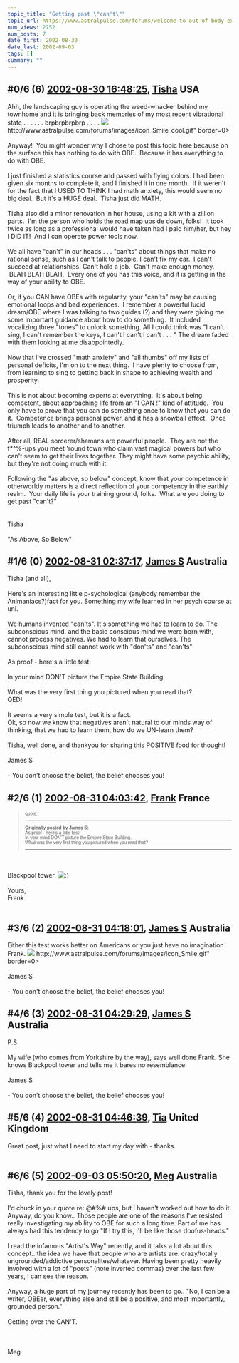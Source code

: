```yaml
---
topic_title: "Getting past \"can't\""
topic_url: https://www.astralpulse.com/forums/welcome-to-out-of-body-experiences!/getting-past-can-t
num_views: 2752
num_posts: 7
date_first: 2002-08-30
date_last: 2002-09-03
tags: []
summary: ""
---
```


## \#0/6 (6) [2002-08-30 16:48:25](https://www.astralpulse.com/forums/index.php?msg=117519), [Tisha](https://www.astralpulse.com/forums/profile/?u=594) USA ##
<section>
Ahh, the landscaping guy is operating the weed-whacker behind my townhome and it is bringing back memories of my most recent vibrational state . . . . . . brpbrpbrpbrp . . . .
<img class="bbc_link" href="http://www.astralpulse.com/forums/images/icon_Smile_cool.gif" rel="noopener" src='"&lt;a' target="_blank"/>
http://www.astralpulse.com/forums/images/icon_Smile_cool.gif" border=0&gt;
<br>
<br>
Anyway!  You might wonder why I chose to post this topic here because on the surface this has nothing to do with OBE.  Because it has everything to do with OBE.
<br>
<br>
I just finished a statistics course and passed with flying colors. I had been given six months to complete it, and I finished it in one month.  If it weren't for the fact that I USED TO THINK I had math anxiety, this would seem no big deal.  But it's a HUGE deal.  Tisha just did MATH.
<br>
<br>
Tisha also did a minor renovation in her house, using a kit with a zillion parts.  I'm the person who holds the road map upside down, folks!  It took twice as long as a professional would have taken had I paid him/her, but hey I DID IT!  And I can operate power tools now.
<br>
<br>
We all have "can't" in our heads . . . "can'ts" about things that make no rational sense, such as I can't talk to people. I can't fix my car.  I can't succeed at relationships. Can't hold a job.  Can't make enough money.  BLAH BLAH BLAH.  Every one of you has this voice, and it is getting in the way of your ability to OBE.
<br>
<br>
Or, if you CAN have OBEs with regularity, your "can'ts" may be causing emotional loops and bad experiences.  I remember a powerful lucid dream/OBE where I was talking to two guides (?) and they were giving me some important guidance about how to do something.  It included vocalizing three "tones" to unlock something. All I could think was "I can't sing, I can't remember the keys, I can't I can't I can't . . . " The dream faded with them looking at me disappointedly.
<br>
<br>
Now that I've crossed "math anxiety" and "all thumbs" off my lists of personal deficits, I'm on to the next thing.  I have plenty to choose from, from learning to sing to getting back in shape to achieving wealth and prosperity.
<br>
<br>
This is not about becoming experts at everything.  It's about being competent, about approaching life from an "I CAN !" kind of attitude.  You only have to prove that you can do something once to know that you can do it.  Competence brings personal power, and it has a snowball effect.  Once triumph leads to another and to another.
<br>
<br>
After all, REAL sorcerer/shamans are powerful people.  They are not the f*^%-ups you meet 'round town who claim vast magical powers but who can't seem to get their lives together. They might have some psychic ability, but they're not doing much with it.
<br>
<br>
Following the "as above, so below" concept, know that your competence in otherworldy matters is a direct reflection of your competency in the earthly realm.  Your daily life is your training ground, folks.  What are you doing to get past "can't?"
<br>
<br>
<br>
Tisha
<br>
<br>
"As Above, So Below"
</section>

## \#1/6 (0) [2002-08-31 02:37:17](https://www.astralpulse.com/forums/index.php?msg=11582), [James S](https://www.astralpulse.com/forums/profile/?u=759) Australia ##
<section>
Tisha (and all),
<br>
<br>
Here's an interesting little p-sychological (anybody remember the Animaniacs?)fact for you. Something my wife learned in her psych course at uni.
<br>
<br>
We humans invented "can'ts". It's something we had to learn to do. The subconscious mind, and the basic conscious mind we were born with, cannot process negatives. We had to learn that ourselves. The subconscious mind still cannot work with "don'ts" and "can'ts"
<br>
<br>
As proof - here's a little test:
<br>
<br>
In your mind DON'T picture the Empire State Building.
<br>
<br>
What was the very first thing you pictured when you read that?
<br>
QED!
<br>
<br>
It seems a very simple test, but it is a fact.
<br>
Ok, so now we know that negatives aren't natural to our minds way of thinking, that we had to learn them, how do we UN-learn them?
<br>
<br>
Tisha, well done, and thankyou for sharing this POSITIVE food for thought!
<br>
<br>
James S
<br>
<br>
- You don't choose the belief, the belief chooses you!
</section>

## \#2/6 (1) [2002-08-31 04:03:42](https://www.astralpulse.com/forums/index.php?msg=11585), [Frank](https://www.astralpulse.com/forums/profile/?u=359) France ##
<section>
<blockquote id="quote">
 <font face='"Arial"' id="quote" size="1">
  quote:
  <hr height="1" id="quote" noshade=""/>
  <b>
   Originally posted by James S:
  </b>
  <br>
  As proof - here's a little test:
  <br>
  In your mind DON'T picture the Empire State Building.
  <br>
  What was the very first thing you pictured when you read that?
  <br>
  <hr height="1" id="quote" noshade=""/>
 </font>
</blockquote>
<br>
<br>
Blackpool tower.
<img alt=":)" class="smiley" src="https://www.astralpulse.com/forums/Smileys/fugue/smiley.png" title="Smiley"/>
<br>
<br>
Yours,
<br>
Frank
<br>
<br>
</section>

## \#3/6 (2) [2002-08-31 04:18:01](https://www.astralpulse.com/forums/index.php?msg=11588), [James S](https://www.astralpulse.com/forums/profile/?u=759) Australia ##
<section>
Either this test works better on Americans or you just have no imagination Frank.
<img class="bbc_link" href="http://www.astralpulse.com/forums/images/icon_Smile.gif" rel="noopener" src='"&lt;a' target="_blank"/>
http://www.astralpulse.com/forums/images/icon_Smile.gif" border=0&gt;
<br>
<br>
James S
<br>
<br>
- You don't choose the belief, the belief chooses you!
</section>

## \#4/6 (3) [2002-08-31 04:29:29](https://www.astralpulse.com/forums/index.php?msg=11589), [James S](https://www.astralpulse.com/forums/profile/?u=759) Australia ##
<section>
P.S.
<br>
<br>
My wife (who comes from Yorkshire by the way), says well done Frank. She knows Blackpool tower and tells me it bares no resemblance.
<br>
<br>
James S
<br>
<br>
- You don't choose the belief, the belief chooses you!
</section>

## \#5/6 (4) [2002-08-31 04:46:39](https://www.astralpulse.com/forums/index.php?msg=11590), [Tia](https://www.astralpulse.com/forums/profile/?u=50) United Kingdom ##
<section>
Great post, just what I need to start my day with - thanks.
<br>
<br>
</section>

## \#6/6 (5) [2002-09-03 05:50:20](https://www.astralpulse.com/forums/index.php?msg=11764), [Meg](https://www.astralpulse.com/forums/profile/?u=1090) Australia ##
<section>
Tisha, thank you for the lovely post!
<br>
<br>
I'd chuck in your quote re: @#%# ups, but I haven't worked out how to do it. Anyway, do you know.. Those people are one of the reasons I've resisted really investigating my ability to OBE for such a long time. Part of me has always had this tendency to go "If I try this, I'll be like those doofus-heads."
<br>
<br>
I read the infamous "Artist's Way" recently, and it talks a lot about this concept...the idea we have that people who are artists are: crazy/totally ungrounded/addictive personalites/whatever. Having been pretty heavily involved with a lot of "poets" (note inverted commas) over the last few years, I can see the reason.
<br>
<br>
Anyway, a huge part of my journey recently has been to go.. "No, I can be a writer, OBEer, everything else and still be a positive, and most importantly, grounded person."
<br>
<br>
Getting over the CAN'T.
<br>
<br>
<br>
<br>
Meg
</section>